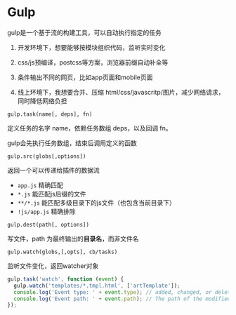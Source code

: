 # Gulp

gulp是一个基于流的构建工具，可以自动执行指定的任务

1. 开发环境下，想要能够按模块组织代码，监听实时变化

2. css/js预编译，postcss等方案，浏览器前缀自动补全等

3. 条件输出不同的网页，比如app页面和mobile页面

4. 线上环境下，我想要合并、压缩 html/css/javascritp/图片，减少网络请求，同时降低网络负担



`gulp.task(name[, deps], fn)`

定义任务的名字 name，依赖任务数组 deps，以及回调 fn。

gulp会先执行任务数组，结束后调用定义的函数



`gulp.src(globs[,options])`

返回一个可以传递给插件的数据流

- `app.js` 精确匹配
- `*.js` 能匹配js后缀的文件
- `**/*.js` 能匹配多级目录下的js文件（也包含当前目录下）
- `!js/app.js` 精确排除



`gulp.dest(path[, options])`

写文件，path 为最终输出的**目录名**，而非文件名



`gulp.watch(globs,[,opts], cb/tasks)`

监听文件变化，返回watcher对象

```js
gulp.task('watch', function (event) {
  gulp.watch('templates/*.tmpl.html', ['artTemplate']);
  console.log('Event type: ' + event.type); // added, changed, or deleted   
  console.log('Event path: ' + event.path); // The path of the modified file
});
```
